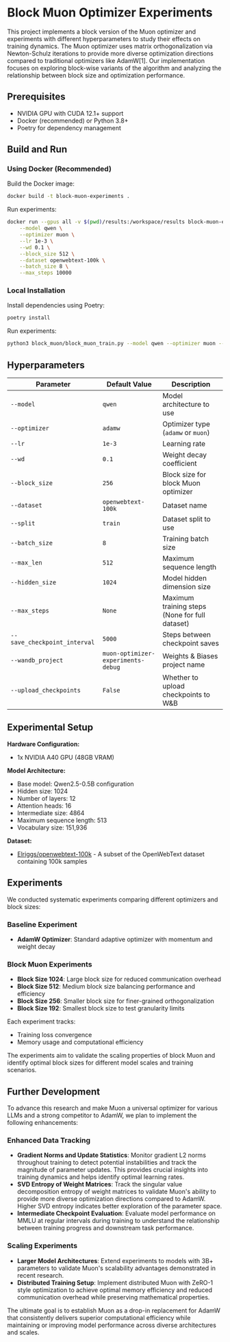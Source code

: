 # Block Muon Optimizer Experiments

This project implements a block version of the Muon optimizer and experiments with different hyperparameters to study their effects on training dynamics. The Muon optimizer uses matrix orthogonalization via Newton-Schulz iterations to provide more diverse optimization directions compared to traditional optimizers like AdamW[1]. Our implementation focuses on exploring block-wise variants of the algorithm and analyzing the relationship between block size and optimization performance.

## Prerequisites

- NVIDIA GPU with CUDA 12.1+ support
- Docker (recommended) or Python 3.8+
- Poetry for dependency management

## Build and Run

### Using Docker (Recommended)

Build the Docker image:
```bash
docker build -t block-muon-experiments .
```

Run experiments:
```bash
docker run --gpus all -v $(pwd)/results:/workspace/results block-muon-experiments \
    --model qwen \
    --optimizer muon \
    --lr 1e-3 \
    --wd 0.1 \
    --block_size 512 \
    --dataset openwebtext-100k \
    --batch_size 8 \
    --max_steps 10000
```

### Local Installation

Install dependencies using Poetry:
```bash
poetry install
```

Run experiments:
```bash
python3 block_muon/block_muon_train.py --model qwen --optimizer muon --block_size 512
```

## Hyperparameters

| Parameter | Default Value | Description |
|-----------|---------------|-------------|
| `--model` | `qwen` | Model architecture to use |
| `--optimizer` | `adamw` | Optimizer type (`adamw` or `muon`) |
| `--lr` | `1e-3` | Learning rate |
| `--wd` | `0.1` | Weight decay coefficient |
| `--block_size` | `256` | Block size for block Muon optimizer |
| `--dataset` | `openwebtext-100k` | Dataset name |
| `--split` | `train` | Dataset split to use |
| `--batch_size` | `8` | Training batch size |
| `--max_len` | `512` | Maximum sequence length |
| `--hidden_size` | `1024` | Model hidden dimension size |
| `--max_steps` | `None` | Maximum training steps (None for full dataset) |
| `--save_checkpoint_interval` | `5000` | Steps between checkpoint saves |
| `--wandb_project` | `muon-optimizer-experiments-debug` | Weights & Biases project name |
| `--upload_checkpoints` | `False` | Whether to upload checkpoints to W&B |

## Experimental Setup

**Hardware Configuration:**
- 1x NVIDIA A40 GPU (48GB VRAM)

**Model Architecture:**
- Base model: Qwen2.5-0.5B configuration
- Hidden size: 1024
- Number of layers: 12
- Attention heads: 16
- Intermediate size: 4864
- Maximum sequence length: 513
- Vocabulary size: 151,936

**Dataset:**
- [Elriggs/openwebtext-100k](https://huggingface.co/datasets/Elriggs/openwebtext-100k) - A subset of the OpenWebText dataset containing 100k samples

## Experiments

We conducted systematic experiments comparing different optimizers and block sizes:

### **Baseline Experiment**
- **AdamW Optimizer**: Standard adaptive optimizer with momentum and weight decay

### **Block Muon Experiments**
- **Block Size 1024**: Large block size for reduced communication overhead
- **Block Size 512**: Medium block size balancing performance and efficiency  
- **Block Size 256**: Smaller block size for finer-grained orthogonalization
- **Block Size 192**: Smallest block size to test granularity limits

Each experiment tracks:
- Training loss convergence
- Memory usage and computational efficiency

The experiments aim to validate the scaling properties of block Muon and identify optimal block sizes for different model scales and training scenarios.

## Further Development

To advance this research and make Muon a universal optimizer for various LLMs and a strong competitor to AdamW, we plan to implement the following enhancements:

### **Enhanced Data Tracking**
- **Gradient Norms and Update Statistics**: Monitor gradient L2 norms throughout training to detect potential instabilities and track the magnitude of parameter updates. This provides crucial insights into training dynamics and helps identify optimal learning rates.
- **SVD Entropy of Weight Matrices**: Track the singular value decomposition entropy of weight matrices to validate Muon's ability to provide more diverse optimization directions compared to AdamW. Higher SVD entropy indicates better exploration of the parameter space.
- **Intermediate Checkpoint Evaluation**: Evaluate model performance on MMLU at regular intervals during training to understand the relationship between training progress and downstream task performance.

### **Scaling Experiments**
- **Larger Model Architectures**: Extend experiments to models with 3B+ parameters to validate Muon's scalability advantages demonstrated in recent research.
- **Distributed Training Setup**: Implement distributed Muon with ZeRO-1 style optimization to achieve optimal memory efficiency and reduced communication overhead while preserving mathematical properties.

The ultimate goal is to establish Muon as a drop-in replacement for AdamW that consistently delivers superior computational efficiency while maintaining or improving model performance across diverse architectures and scales.
